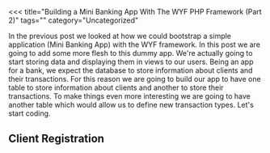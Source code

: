 <<<
title="Building a Mini Banking App With The WYF PHP Framework (Part 2)"
tags=""
category="Uncategorized"
>>>
In the previous post we looked at how we could bootstrap a simple application
(Mini Banking App) with the WYF framework. In this post we are going to add some
more flesh to this dummy app. We're actually going to start storing data and
displaying them in views to our users. Being an app for a bank, we expect the
database to store information about clients and their transactions. For this
reason we are going to build our app to have one table to store information
about clients and another to store their transactions. To make things even more
interesting we are going to have another table which would allow us to define
new transaction types. Let's start coding.
<h2>Client Registration</h2>